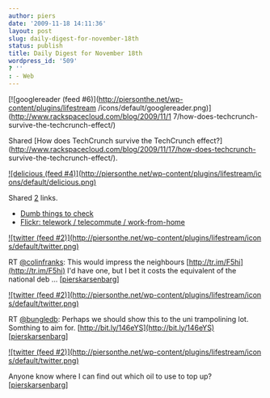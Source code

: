 ```yaml
---
author: piers
date: '2009-11-18 14:11:36'
layout: post
slug: daily-digest-for-november-18th
status: publish
title: Daily Digest for November 18th
wordpress_id: '509'
? ''
: - Web
---
```


[![googlereader (feed #6)](http://piersonthe.net/wp-content/plugins/lifestream
/icons/default/googlereader.png)](http://www.rackspacecloud.com/blog/2009/11/1
7/how-does-techcrunch-survive-the-techcrunch-effect/)

Shared [How does TechCrunch survive the TechCrunch
effect?](http://www.rackspacecloud.com/blog/2009/11/17/how-does-techcrunch-
survive-the-techcrunch-effect/).

[![delicious (feed #4)](http://piersonthe.net/wp-content/plugins/lifestream/ic
ons/default/delicious.png)](http://del.icio.us/piersk)

Shared [2](void(0);) links.

  * [Dumb things to check](http://whatexit.org/tal/mywritings/dumb-things-to-check.html)
  * [Flickr: telework / telecommute / work-from-home](http://www.flickr.com/groups/telework)

[![twitter (feed #2)](http://piersonthe.net/wp-content/plugins/lifestream/icon
s/default/twitter.png)](http://twitter.com/pierskarsenbarg/statuses/5822543699
)

RT [@colinfranks](http://www.twitter.com/colinfranks): This would impress the
neighbours [http://tr.im/F5hi](http://tr.im/F5hi) I'd have one, but I bet it
costs the equivalent of the national deb ...
[[pierskarsenbarg](http://twitter.com/pierskarsenbarg/statuses/5822543699)]

[![twitter (feed #2)](http://piersonthe.net/wp-content/plugins/lifestream/icon
s/default/twitter.png)](http://twitter.com/pierskarsenbarg/statuses/5822551764
)

RT [@bungledb](http://www.twitter.com/bungledb): Perhaps we should show this
to the uni trampolining lot. Somthing to aim for.
[http://bit.ly/146eYS](http://bit.ly/146eYS)
[[pierskarsenbarg](http://twitter.com/pierskarsenbarg/statuses/5822551764)]

[![twitter (feed #2)](http://piersonthe.net/wp-content/plugins/lifestream/icon
s/default/twitter.png)](http://twitter.com/pierskarsenbarg/statuses/5825055423
)

Anyone know where I can find out which oil to use to top up?
[[pierskarsenbarg](http://twitter.com/pierskarsenbarg/statuses/5825055423)]

